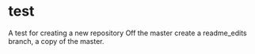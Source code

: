 # test
A test for creating a new repository 
Off the master create a readme_edits branch, a copy of the master.
